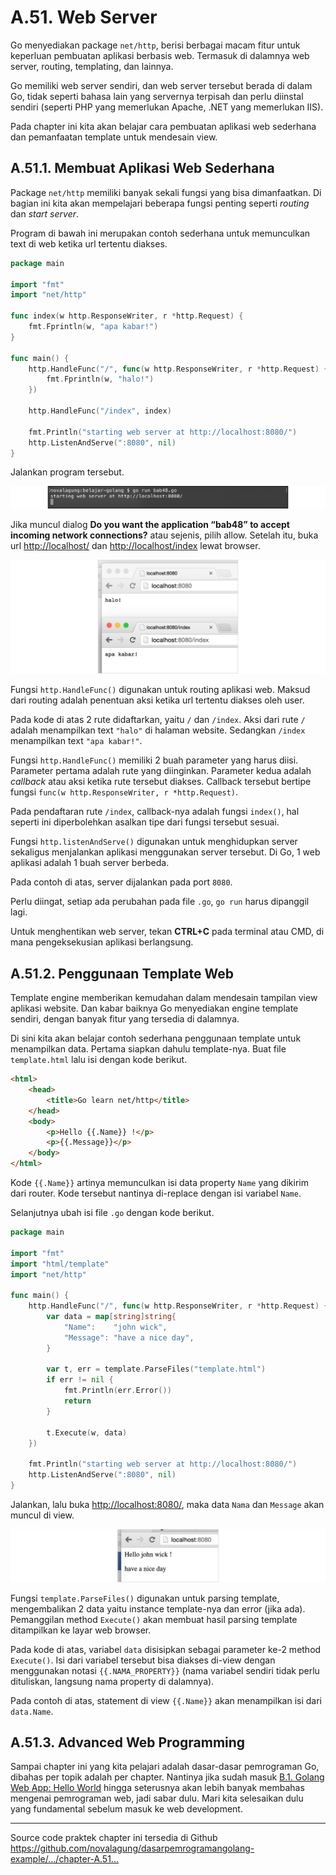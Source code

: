 # A.51. Web Server

Go menyediakan package `net/http`, berisi berbagai macam fitur untuk keperluan pembuatan aplikasi berbasis web. Termasuk di dalamnya web server, routing, templating, dan lainnya.

Go memiliki web server sendiri, dan web server tersebut berada di dalam Go, tidak seperti bahasa lain yang servernya terpisah dan perlu diinstal sendiri (seperti PHP yang memerlukan Apache, .NET yang memerlukan IIS).

Pada chapter ini kita akan belajar cara pembuatan aplikasi web sederhana dan pemanfaatan template untuk mendesain view.

## A.51.1. Membuat Aplikasi Web Sederhana

Package `net/http` memiliki banyak sekali fungsi yang bisa dimanfaatkan. Di bagian ini kita akan mempelajari beberapa fungsi penting seperti *routing* dan *start server*.

Program di bawah ini merupakan contoh sederhana untuk memunculkan text di web ketika url tertentu diakses.

```go
package main

import "fmt"
import "net/http"

func index(w http.ResponseWriter, r *http.Request) {
    fmt.Fprintln(w, "apa kabar!")
}

func main() {
    http.HandleFunc("/", func(w http.ResponseWriter, r *http.Request) {
        fmt.Fprintln(w, "halo!")
    })

    http.HandleFunc("/index", index)

    fmt.Println("starting web server at http://localhost:8080/")
    http.ListenAndServe(":8080", nil)
}
```

Jalankan program tersebut.

![Eksekusi program](images/A_web_server_1_start_server.png)

Jika muncul dialog **Do you want the application “bab48” to accept incoming network connections?** atau sejenis, pilih allow. Setelah itu, buka url [http://localhost/](http://localhost/) dan [http://localhost/index](http://localhost/index/) lewat browser.

![Contoh penerapan net/http](images/A_web_server_2_web_server.png)

Fungsi `http.HandleFunc()` digunakan untuk routing aplikasi web. Maksud dari routing adalah penentuan aksi ketika url tertentu diakses oleh user.

Pada kode di atas 2 rute didaftarkan, yaitu `/` dan `/index`. Aksi dari rute `/` adalah menampilkan text `"halo"` di halaman website. Sedangkan `/index` menampilkan text `"apa kabar!"`.

Fungsi `http.HandleFunc()` memiliki 2 buah parameter yang harus diisi. Parameter pertama adalah rute yang diinginkan. Parameter kedua adalah *callback* atau aksi ketika rute tersebut diakses. Callback tersebut bertipe fungsi `func(w http.ResponseWriter, r *http.Request)`.

Pada pendaftaran rute `/index`, callback-nya adalah fungsi `index()`, hal seperti ini diperbolehkan asalkan tipe dari fungsi tersebut sesuai.

Fungsi `http.listenAndServe()` digunakan untuk menghidupkan server sekaligus menjalankan aplikasi menggunakan server tersebut. Di Go, 1 web aplikasi adalah 1 buah server berbeda.

Pada contoh di atas, server dijalankan pada port `8080`.

Perlu diingat, setiap ada perubahan pada file `.go`, `go run` harus dipanggil lagi.

Untuk menghentikan web server, tekan **CTRL+C** pada terminal atau CMD, di mana pengeksekusian aplikasi berlangsung.

## A.51.2. Penggunaan Template Web

Template engine memberikan kemudahan dalam mendesain tampilan view aplikasi website. Dan kabar baiknya Go menyediakan engine template sendiri, dengan banyak fitur yang tersedia di dalamnya.

Di sini kita akan belajar contoh sederhana penggunaan template untuk menampilkan data. Pertama siapkan dahulu template-nya. Buat file `template.html` lalu isi dengan kode berikut.

```html
<html>
    <head>
        <title>Go learn net/http</title>
    </head>
    <body>
        <p>Hello {{.Name}} !</p>
        <p>{{.Message}}</p>
    </body>
</html>
```

Kode `{{.Name}}` artinya memunculkan isi data property `Name` yang dikirim dari router. Kode tersebut nantinya di-replace dengan isi variabel `Name`.

Selanjutnya ubah isi file `.go` dengan kode berikut.

```go
package main

import "fmt"
import "html/template"
import "net/http"

func main() {
    http.HandleFunc("/", func(w http.ResponseWriter, r *http.Request) {
        var data = map[string]string{
            "Name":    "john wick",
            "Message": "have a nice day",
        }

        var t, err = template.ParseFiles("template.html")
        if err != nil {
            fmt.Println(err.Error())
            return
        }

        t.Execute(w, data)
    })

    fmt.Println("starting web server at http://localhost:8080/")
    http.ListenAndServe(":8080", nil)
}
```

Jalankan, lalu buka [http://localhost:8080/](http://localhost:8080/), maka data `Nama` dan `Message` akan muncul di view.

![Penggunaan template](images/A_web_server_3_template.png)

Fungsi `template.ParseFiles()` digunakan untuk parsing template, mengembalikan 2 data yaitu instance template-nya dan error (jika ada). Pemanggilan method `Execute()` akan membuat hasil parsing template ditampilkan ke layar web browser.

Pada kode di atas, variabel `data` disisipkan sebagai parameter ke-2 method `Execute()`. Isi dari variabel tersebut bisa diakses di-view dengan menggunakan notasi `{{.NAMA_PROPERTY}}` (nama variabel sendiri tidak perlu dituliskan, langsung nama property di dalamnya).

Pada contoh di atas, statement di view `{{.Name}}` akan menampilkan isi dari `data.Name`.

## A.51.3. Advanced Web Programming

Sampai chapter ini yang kita pelajari adalah dasar-dasar pemrograman Go, dibahas per topik adalah per chapter. Nantinya jika sudah masuk [B.1. Golang Web App: Hello World](/B-golang-web-hello-world.html) hingga seterusnya akan lebih banyak membahas mengenai pemrograman web, jadi sabar dulu. Mari kita selesaikan dulu yang fundamental sebelum masuk ke web development.

---

<div class="source-code-link">
    <div class="source-code-link-message">Source code praktek chapter ini tersedia di Github</div>
    <a href="https://github.com/novalagung/dasarpemrogramangolang-example/tree/master/chapter-A.51-web-server">https://github.com/novalagung/dasarpemrogramangolang-example/.../chapter-A.51...</a>
</div>
